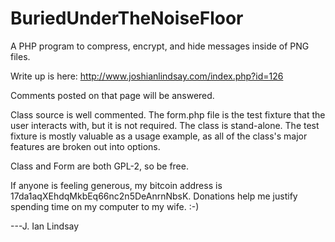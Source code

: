 BuriedUnderTheNoiseFloor
========================

A PHP program to compress, encrypt, and hide messages inside of PNG files.

Write up is here:
http://www.joshianlindsay.com/index.php?id=126

Comments posted on that page will be answered.

Class source is well commented. The form.php file is the test fixture that the user interacts with, but it is not required. The class is stand-alone.
The test fixture is mostly valuable as a usage example, as all of the class's major features are broken out into options.

Class and Form are both GPL-2, so be free.

If anyone is feeling generous, my bitcoin address is 17da1aqXEhdqMkbEq66nc2n5DeAnrnNbsK. Donations help me justify spending time on my computer to my wife. :-)

---J. Ian Lindsay
